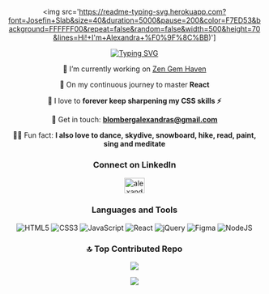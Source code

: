 <div align='center'>


<img src='https://readme-typing-svg.herokuapp.com?font=Josefin+Slab&size=40&duration=5000&pause=200&color=F7ED53&background=FFFFFF00&repeat=false&random=false&width=500&height=70&lines=Hi!+I'm+Alexandra+%F0%9F%8C%BB)']

[![Typing SVG](https://readme-typing-svg.herokuapp.com?font=Josefin+Slab&size=40&duration=4000&pause=200&color=F7ED53&background=FFFFFF00&repeat=true&random=false&width=900&height=60&lines=An+Enthusiastic+Frontend+Developer+from+Stockholm+%E2%98%80%EF%B8%8F;Crafting+Digital+Creations+with+Code+%F0%9F%8E%A8)](https://git.io/typing-svg)

 🔭 I’m currently working on [Zen Gem Haven](https://github.com/blombergalex/gems)

 🌱 On my continuous journey to master **React**

 💎 I love to **forever keep sharpening my CSS skills ⚡**

 💬 Get in touch: **blombergalexandras@gmail.com**

 🤸🏽 Fun fact: **I also love to dance, skydive, snowboard, hike, read, paint, sing and meditate**

<h3>Connect on LinkedIn</h3>
<p>
<a href="https://linkedin.com/in/alexandra-blomberg-7231a616a/" target="_blank"><img align="center" src="https://raw.githubusercontent.com/rahuldkjain/github-profile-readme-generator/master/src/images/icons/Social/linked-in-alt.svg" alt="alexandra-blomberg-7231a616a/" height="30" width="40" /></a>
</p>

<h3>Languages and Tools</h3>

![HTML5](https://img.shields.io/badge/html5-%23E34F26.svg?style=for-the-badge&logo=html5&logoColor=white) ![CSS3](https://img.shields.io/badge/css3-%231572B6.svg?style=for-the-badge&logo=css3&logoColor=white) ![JavaScript](https://img.shields.io/badge/javascript-%23323330.svg?style=for-the-badge&logo=javascript&logoColor=%23F7DF1E) ![React](https://img.shields.io/badge/react-%2320232a.svg?style=for-the-badge&logo=react&logoColor=%2361DAFB) ![jQuery](https://img.shields.io/badge/jquery-%230769AD.svg?style=for-the-badge&logo=jquery&logoColor=white) ![Figma](https://img.shields.io/badge/figma-%23F24E1E.svg?style=for-the-badge&logo=figma&logoColor=white) ![NodeJS](https://img.shields.io/badge/node.js-6DA55F?style=for-the-badge&logo=node.js&logoColor=white)

### 🔝 Top Contributed Repo
![](https://github-contributor-stats.vercel.app/api?username=blombergalex&limit=5&theme=dark&combine_all_yearly_contributions=true)

![](https://github-readme-stats.vercel.app/api/top-langs/?username=blombergalex&theme=vision-friendly-dark&hide_border=false&include_all_commits=false&count_private=false&layout=compact)

</div>

<!-- Created with GPRM ( https://gprm.itsvg.in ) -->
